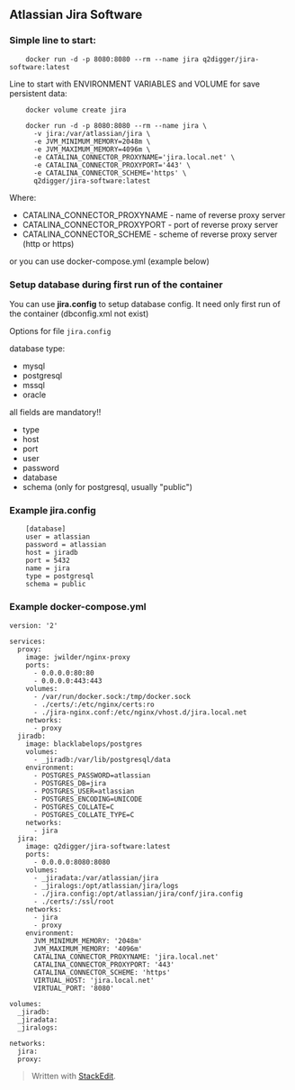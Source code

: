## Atlassian Jira Software

### Simple line to start: 

```
    docker run -d -p 8080:8080 --rm --name jira q2digger/jira-software:latest
```

Line to start with ENVIRONMENT VARIABLES and VOLUME for save persistent data:
```
    docker volume create jira

    docker run -d -p 8080:8080 --rm --name jira \
      -v jira:/var/atlassian/jira \
      -e JVM_MINIMUM_MEMORY=2048m \
      -e JVM_MAXIMUM_MEMORY=4096m \
      -e CATALINA_CONNECTOR_PROXYNAME='jira.local.net' \
      -e CATALINA_CONNECTOR_PROXYPORT='443' \
      -e CATALINA_CONNECTOR_SCHEME='https' \
      q2digger/jira-software:latest
```
Where: 
  - CATALINA_CONNECTOR_PROXYNAME - name of reverse proxy server
  - CATALINA_CONNECTOR_PROXYPORT - port of reverse proxy server
  - CATALINA_CONNECTOR_SCHEME - scheme of reverse proxy server (http or https)

or you can use docker-compose.yml (example below)

### Setup database during first run of the container

You can use **jira.config** to setup database config. 
It need only first run of the container (dbconfig.xml not exist)

Options for file ```jira.config```

database type:
  - mysql
  - postgresql
  - mssql
  - oracle

all fields are mandatory!! 
  - type
  - host
  - port
  - user 
  - password
  - database
  - schema (only for postgresql, usually "public")

### Example **jira.config**

```
    [database]
    user = atlassian
    password = atlassian
    host = jiradb
    port = 5432
    name = jira
    type = postgresql
    schema = public
```

### Example **docker-compose.yml**
```
version: '2'

services:
  proxy:
    image: jwilder/nginx-proxy
    ports:
      - 0.0.0.0:80:80
      - 0.0.0.0:443:443
    volumes:
      - /var/run/docker.sock:/tmp/docker.sock
      - ./certs/:/etc/nginx/certs:ro
      - ./jira-nginx.conf:/etc/nginx/vhost.d/jira.local.net
    networks:
      - proxy
  jiradb:
    image: blacklabelops/postgres
    volumes:
      - _jiradb:/var/lib/postgresql/data
    environment:
      - POSTGRES_PASSWORD=atlassian
      - POSTGRES_DB=jira
      - POSTGRES_USER=atlassian
      - POSTGRES_ENCODING=UNICODE
      - POSTGRES_COLLATE=C
      - POSTGRES_COLLATE_TYPE=C
    networks:
      - jira
  jira:
    image: q2digger/jira-software:latest
    ports:
      - 0.0.0.0:8080:8080
    volumes:
      - _jiradata:/var/atlassian/jira
      - _jiralogs:/opt/atlassian/jira/logs
      - ./jira.config:/opt/atlassian/jira/conf/jira.config
      - ./certs/:/ssl/root
    networks:
      - jira
      - proxy
    environment:
      JVM_MINIMUM_MEMORY: '2048m'
      JVM_MAXIMUM_MEMORY: '4096m'
      CATALINA_CONNECTOR_PROXYNAME: 'jira.local.net'
      CATALINA_CONNECTOR_PROXYPORT: '443'
      CATALINA_CONNECTOR_SCHEME: 'https'
      VIRTUAL_HOST: 'jira.local.net'
      VIRTUAL_PORT: '8080'

volumes:
  _jiradb:
  _jiradata:
  _jiralogs:

networks:
  jira:
  proxy:
```

> Written with [StackEdit](https://stackedit.io/).

